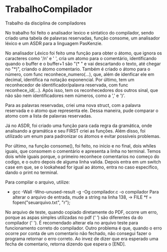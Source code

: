 # TrabalhoCompilador
Trabalho da disciplina de compiladores

No trabalho foi feito o analisador lexico e sintatico do compilador, sendo criado uma tabela de palavras reservadas, função consome, um analisador léxico e um ASDR para a linguagem PasKenzie.

No analisador Léxico foi feito uma função para obter o átomo, que ignora os caracteres como '/n' e ' ', cria um atomo para o comentário, identificando quando o buffer e o buffer+1 são "(* " e vai descartando o texto, até chegar no "*)", criando o átomo comentario. Também é criado o átomo para o número, com func reconhece_numero(...), que, além de idenficar ele em decimal, identifica na notação exponencial. Por último, tem um reconhecedor de identificador/palavra reservada, com func reconhece_id(...). Após isso, tem os reconhecedores dos outros sinal, que não são nem identificadores nem números, como a ',' e ')'.

Para as palavras reservadas, criei uma nova struct, com a palavra reservada e o atomo que representa ele. Dessa maneira, pude comparar o atomo com a lista de palavras reservadas.

Já no ASDR, foi criado uma função para cada regra da gramática, onde analisando a gramática e seu FIRST criei as funções. Além disso, foi utilizado um enum para padronizar os átomos e evitar possíveis problemas.

Por último, na função consome(), foi feito, no inicio e no final, dois whiles iguais, que consomem o comentário e apresenta a linha no terminal. Temos dois while iguais porque, o primeiro reconhece comentarios no começo do codigo, e o outro depois de alguma linha valida. Depois entra em um switch case em que, se o lookahead for igual ao átomo, entra no caso especifico, dando o print no terminal.

Para compilar o arquivo, utilize:
- gcc -Wall -Wno-unused-result -g -Og compilador.c -o compilador
Para alterar o arquivo de entrada, mude a string na linha 138, -> FILE *f = fopen("seuarquivo.txt", "r");

No arquivo de teste, quando copiado diretamente do PDF, ocorre um erro, porque as aspas simples utilizadas no pdf (‘ ’) são diferentes da do compilador (' '). É recomendado alterar ela no arquivo teste para funcionamento correto do compilador.
Outro problema é que, quando o erro ocorre por conta de um comentario não fechado, não consegui fazer o programa retornar o erro correto. Ao invez de dizer que era esperado uma fecha de comentario, retorna dizendo que espera o [END].